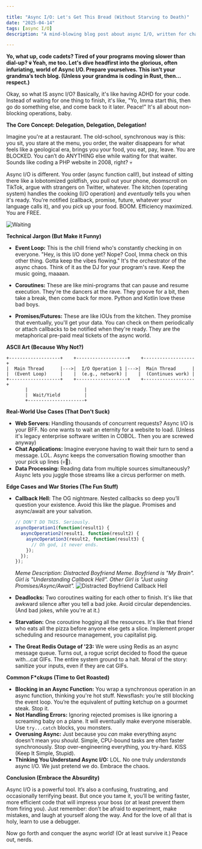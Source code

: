 ```yaml
---

title: "Async I/O: Let's Get This Bread (Without Starving to Death)"
date: "2025-04-14"
tags: [async I/O]
description: "A mind-blowing blog post about async I/O, written for chaotic Gen Z engineers. Prepare to have your brain slightly rearranged (maybe)."

---
```


**Yo, what up, code cadets? Tired of your programs moving slower than dial-up? 💀 Yeah, me too. Let's dive headfirst into the glorious, often infuriating, world of Async I/O. Prepare yourselves. This isn’t your grandma’s tech blog. (Unless your grandma is coding in Rust, then…respect.)**

Okay, so what IS async I/O? Basically, it's like having ADHD for your code. Instead of waiting for one thing to finish, it's like, "Yo, Imma start this, then go do something else, and come back to it later. Peace!" It's all about non-blocking operations, baby.

**The Core Concept: Delegation, Delegation, Delegation!**

Imagine you're at a restaurant. The old-school, synchronous way is this: you sit, you stare at the menu, you order, the waiter disappears for what feels like a geological era, brings you your food, you eat, pay, leave. You are BLOCKED. You can’t do ANYTHING else while waiting for that waiter. Sounds like coding a PHP website in 2008, right? 💀

Async I/O is different. You order (async function call!), but instead of sitting there like a lobotomized goldfish, you pull out your phone, doomscroll on TikTok, argue with strangers on Twitter, whatever. The kitchen (operating system) handles the cooking (I/O operation) and *eventually* tells you when it's ready. You're notified (callback, promise, future, whatever your language calls it), and you pick up your food. BOOM. Efficiency maximized. You are FREE.

![Waiting](https://i.imgflip.com/4q2l16.jpg)

**Technical Jargon (But Make it Funny)**

*   **Event Loop:** This is the chill friend who's constantly checking in on everyone. "Hey, is this I/O done yet? Nope? Cool, Imma check on this other thing. Gotta keep the vibes flowing." It's the orchestrator of the async chaos. Think of it as the DJ for your program's rave. Keep the music going, maaaan.

*   **Coroutines:** These are like mini-programs that can pause and resume execution. They're the dancers at the rave. They groove for a bit, then take a break, then come back for more. Python and Kotlin love these bad boys.

*   **Promises/Futures:** These are like IOUs from the kitchen. They promise that eventually, you'll get your data. You can check on them periodically or attach callbacks to be notified when they're ready. They are the metaphorical pre-paid meal tickets of the async world.

**ASCII Art (Because Why Not?)**

```ascii
+-------------------+    +-------------------+    +-------------------+
|  Main Thread      |--->|  I/O Operation 1 |--->|  Main Thread      |
|  (Event Loop)     |    |  (e.g., network) |    |  (Continues work) |
+-------------------+    +-------------------+    +-------------------+
       |                     |
       |  Wait/Yield         |
       +---------------------+
```

**Real-World Use Cases (That Don't Suck)**

*   **Web Servers:** Handling thousands of concurrent requests? Async I/O is your BFF. No one wants to wait an eternity for a website to load. (Unless it's legacy enterprise software written in COBOL. Then you are screwed anyway)
*   **Chat Applications:** Imagine everyone having to wait their turn to send a message. LOL. Async keeps the conversation flowing smoother than your pick up lines (💀🙏).
*   **Data Processing:** Reading data from multiple sources simultaneously? Async lets you juggle those streams like a circus performer on meth.

**Edge Cases and War Stories (The Fun Stuff)**

*   **Callback Hell:** The OG nightmare. Nested callbacks so deep you’ll question your existence. Avoid this like the plague. Promises and async/await are your salvation.
    ```javascript
    // DON'T DO THIS. Seriously.
    asyncOperation1(function(result1) {
      asyncOperation2(result1, function(result2) {
        asyncOperation3(result2, function(result3) {
          // Oh god, it never ends.
        });
      });
    });
    ```
    *Meme Description: Distracted Boyfriend Meme. Boyfriend is "My Brain". Girl is "Understanding Callback Hell". Other Girl is "Just using Promises/Async/Await".*
    ![Distracted Boyfriend Callback Hell](https://i.kym-cdn.com/photos/images/newsfeed/001/237/721/d31.jpg)

*   **Deadlocks:** Two coroutines waiting for each other to finish. It's like that awkward silence after you tell a bad joke. Avoid circular dependencies. (And bad jokes, while you're at it.)

*   **Starvation:** One coroutine hogging all the resources. It's like that friend who eats all the pizza before anyone else gets a slice. Implement proper scheduling and resource management, you capitalist pig.

*   **The Great Redis Outage of '23:** We were using Redis as an async message queue. Turns out, a rogue script decided to flood the queue with…cat GIFs. The entire system ground to a halt. Moral of the story: sanitize your inputs, even if they are cat GIFs.

**Common F\*ckups (Time to Get Roasted)**

*   **Blocking in an Async Function:** You wrap a synchronous operation in an async function, thinking you're hot stuff. Newsflash: you’re still blocking the event loop. You’re the equivalent of putting ketchup on a gourmet steak. Stop it.
*   **Not Handling Errors:** Ignoring rejected promises is like ignoring a screaming baby on a plane. It will eventually make everyone miserable. Use `try...catch` blocks, you monsters.
*   **Overusing Async:** Just because you *can* make everything async doesn't mean you *should*. Simple, CPU-bound tasks are often faster synchronously. Stop over-engineering everything, you try-hard. KISS (Keep It Simple, Stupid).
*   **Thinking You Understand Async I/O:** LOL. No one truly *understands* async I/O. We just pretend we do. Embrace the chaos.

**Conclusion (Embrace the Absurdity)**

Async I/O is a powerful tool. It’s also a confusing, frustrating, and occasionally terrifying beast. But once you tame it, you’ll be writing faster, more efficient code that will impress your boss (or at least prevent them from firing you). Just remember: don’t be afraid to experiment, make mistakes, and laugh at yourself along the way. And for the love of all that is holy, learn to use a debugger.

Now go forth and conquer the async world! (Or at least survive it.) Peace out, nerds.
